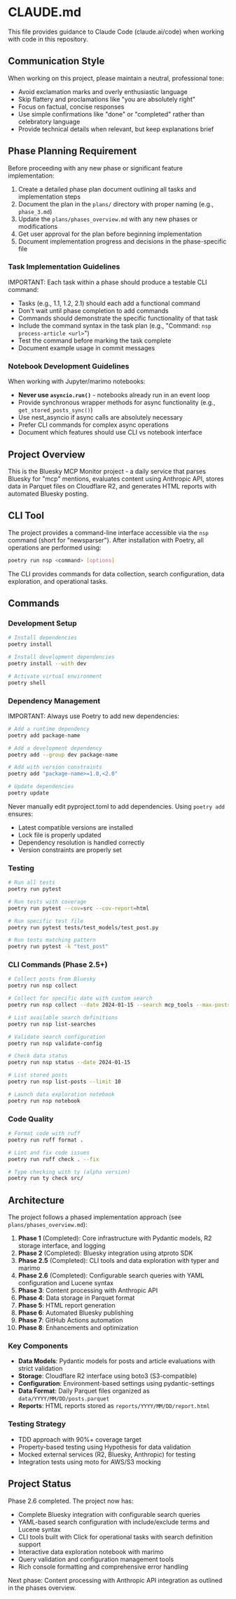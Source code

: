 # CLAUDE.md

This file provides guidance to Claude Code (claude.ai/code) when working with code in this repository.

## Communication Style

When working on this project, please maintain a neutral, professional tone:
- Avoid exclamation marks and overly enthusiastic language
- Skip flattery and proclamations like "you are absolutely right"
- Focus on factual, concise responses
- Use simple confirmations like "done" or "completed" rather than celebratory language
- Provide technical details when relevant, but keep explanations brief

## Phase Planning Requirement

Before proceeding with any new phase or significant feature implementation:
1. Create a detailed phase plan document outlining all tasks and implementation steps
2. Document the plan in the `plans/` directory with proper naming (e.g., `phase_3.md`)
3. Update the `plans/phases_overview.md` with any new phases or modifications
4. Get user approval for the plan before beginning implementation
5. Document implementation progress and decisions in the phase-specific file

### Task Implementation Guidelines

IMPORTANT: Each task within a phase should produce a testable CLI command:
- Tasks (e.g., 1.1, 1.2, 2.1) should each add a functional command
- Don't wait until phase completion to add commands
- Commands should demonstrate the specific functionality of that task
- Include the command syntax in the task plan (e.g., "Command: `nsp process-article <url>`")
- Test the command before marking the task complete
- Document example usage in commit messages

### Notebook Development Guidelines

When working with Jupyter/marimo notebooks:
- **Never use `asyncio.run()`** - notebooks already run in an event loop
- Provide synchronous wrapper methods for async functionality (e.g., `get_stored_posts_sync()`)
- Use nest_asyncio if async calls are absolutely necessary
- Prefer CLI commands for complex async operations
- Document which features should use CLI vs notebook interface

## Project Overview

This is the Bluesky MCP Monitor project - a daily service that parses Bluesky for "mcp" mentions, evaluates content using Anthropic API, stores data in Parquet files on Cloudflare R2, and generates HTML reports with automated Bluesky posting.

## CLI Tool

The project provides a command-line interface accessible via the `nsp` command (short for "newsparser"). After installation with Poetry, all operations are performed using:

```bash
poetry run nsp <command> [options]
```

The CLI provides commands for data collection, search configuration, data exploration, and operational tasks.

## Commands

### Development Setup
```bash
# Install dependencies
poetry install

# Install development dependencies
poetry install --with dev

# Activate virtual environment
poetry shell
```

### Dependency Management

IMPORTANT: Always use Poetry to add new dependencies:
```bash
# Add a runtime dependency
poetry add package-name

# Add a development dependency
poetry add --group dev package-name

# Add with version constraints
poetry add "package-name>=1.0,<2.0"

# Update dependencies
poetry update
```

Never manually edit pyproject.toml to add dependencies. Using `poetry add` ensures:
- Latest compatible versions are installed
- Lock file is properly updated
- Dependency resolution is handled correctly
- Version constraints are properly set

### Testing
```bash
# Run all tests
poetry run pytest

# Run tests with coverage
poetry run pytest --cov=src --cov-report=html

# Run specific test file
poetry run pytest tests/test_models/test_post.py

# Run tests matching pattern
poetry run pytest -k "test_post"
```

### CLI Commands (Phase 2.5+)
```bash
# Collect posts from Bluesky
poetry run nsp collect

# Collect for specific date with custom search
poetry run nsp collect --date 2024-01-15 --search mcp_tools --max-posts 200

# List available search definitions
poetry run nsp list-searches

# Validate search configuration
poetry run nsp validate-config

# Check data status
poetry run nsp status --date 2024-01-15

# List stored posts
poetry run nsp list-posts --limit 10

# Launch data exploration notebook
poetry run nsp notebook
```

### Code Quality
```bash
# Format code with ruff
poetry run ruff format .

# Lint and fix code issues
poetry run ruff check . --fix

# Type checking with ty (alpha version)
poetry run ty check src/
```

## Architecture

The project follows a phased implementation approach (see `plans/phases_overview.md`):

1. **Phase 1** (Completed): Core infrastructure with Pydantic models, R2 storage interface, and logging
2. **Phase 2** (Completed): Bluesky integration using atproto SDK
3. **Phase 2.5** (Completed): CLI tools and data exploration with typer and marimo
4. **Phase 2.6** (Completed): Configurable search queries with YAML configuration and Lucene syntax
5. **Phase 3**: Content processing with Anthropic API
6. **Phase 4**: Data storage in Parquet format
7. **Phase 5**: HTML report generation
8. **Phase 6**: Automated Bluesky publishing
9. **Phase 7**: GitHub Actions automation
10. **Phase 8**: Enhancements and optimization

### Key Components

- **Data Models**: Pydantic models for posts and article evaluations with strict validation
- **Storage**: Cloudflare R2 interface using boto3 (S3-compatible)
- **Configuration**: Environment-based settings using pydantic-settings
- **Data Format**: Daily Parquet files organized as `data/YYYY/MM/DD/posts.parquet`
- **Reports**: HTML reports stored as `reports/YYYY/MM/DD/report.html`

### Testing Strategy

- TDD approach with 90%+ coverage target
- Property-based testing using Hypothesis for data validation
- Mocked external services (R2, Bluesky, Anthropic) for testing
- Integration tests using moto for AWS/S3 mocking

## Project Status

Phase 2.6 completed. The project now has:
- Complete Bluesky integration with configurable search queries
- YAML-based search configuration with include/exclude terms and Lucene syntax  
- CLI tools built with Click for operational tasks with search definition support
- Interactive data exploration notebook with marimo
- Query validation and configuration management tools
- Rich console formatting and comprehensive error handling

Next phase: Content processing with Anthropic API integration as outlined in the phases overview.